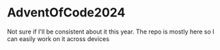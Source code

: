 # AdventOfCode2024

Not sure if I'll be consistent about it this year. The repo is mostly here so I can easily work on it across devices
